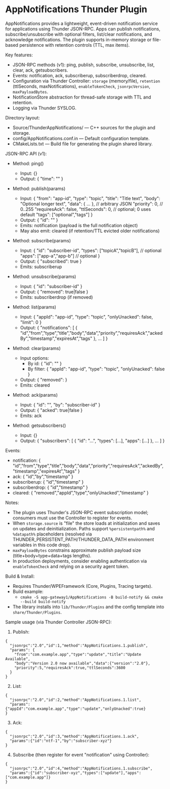 # AppNotifications Thunder Plugin

AppNotifications provides a lightweight, event-driven notification service for applications using Thunder JSON-RPC. Apps can publish notifications, subscribe/unsubscribe with optional filters, list/clear notifications, and acknowledge notifications. The plugin supports in-memory storage or file-based persistence with retention controls (TTL, max items).

Key features:
- JSON-RPC methods (v1): ping, publish, subscribe, unsubscribe, list, clear, ack, getsubscribers.
- Events: notification, ack, subscriberup, subscriberdrop, cleared.
- Configuration via Thunder Controller: `storage` (memory/file), `retention` (ttlSeconds, maxNotifications), `enableTokenCheck`, `jsonrpcVersion`, `maxPayloadBytes`.
- NotificationStore abstraction for thread-safe storage with TTL and retention.
- Logging via Thunder SYSLOG.

Directory layout:
- Source/ThunderAppNotifications/ — C++ sources for the plugin and storage.
- config/AppNotifications.conf.in — Default configuration template.
- CMakeLists.txt — Build file for generating the plugin shared library.

JSON-RPC API (v1):

- Method: ping()
  - Input: {}
  - Output: { "time": "<ISO8601 UTC>" }

- Method: publish(params)
  - Input:
    {
      "from": "app-id",
      "type": "topic",
      "title": "Title text",
      "body": "Optional longer text",
      "data": { ... },            // arbitrary JSON
      "priority": 0,              // 0..255
      "requiresAck": false,
      "ttlSeconds": 0,            // optional; 0 uses default
      "tags": ["optional","tags"]
    }
  - Output: { "id": "<notification-id>" }
  - Emits: notification (payload is the full notification object)
  - May also emit: cleared (if retention/TTL evicted older notifications)

- Method: subscribe(params)
  - Input:
    {
      "id": "subscriber-id",
      "types": ["topicA","topicB"],  // optional
      "apps": ["app-a","app-b"]      // optional
    }
  - Output: { "subscribed": true }
  - Emits: subscriberup

- Method: unsubscribe(params)
  - Input: { "id": "subscriber-id" }
  - Output: { "removed": true|false }
  - Emits: subscriberdrop (if removed)

- Method: list(params)
  - Input: { "appId": "app-id", "type": "topic", "onlyUnacked": false, "limit": 0 }
  - Output: { "notifications": [ { "id","from","type","title","body","data","priority","requiresAck","ackedBy","timestamp","expiresAt","tags" }, ... ] }

- Method: clear(params)
  - Input options:
    - By id: { "id": "<notification-id>" }
    - By filter: { "appId": "app-id", "type": "topic", "onlyUnacked": false }
  - Output: { "removed": <count> }
  - Emits: cleared

- Method: ack(params)
  - Input: { "id": "<notification-id>", "by": "subscriber-id" }
  - Output: { "acked": true|false }
  - Emits: ack

- Method: getsubscribers()
  - Input: {}
  - Output:
    {
      "subscribers": [
        { "id": "...", "types": [...], "apps": [...] },
        ...
      ]
    }

Events:
- notification: { "id","from","type","title","body","data","priority","requiresAck","ackedBy","timestamp","expiresAt","tags" }
- ack: { "id","by","timestamp" }
- subscriberup: { "id","timestamp" }
- subscriberdrop: { "id","timestamp" }
- cleared: { "removed","appId","type","onlyUnacked","timestamp" }

Notes:
- The plugin uses Thunder's JSON-RPC event subscription model; consumers must use the Controller to register for events.
- When `storage.source` is "file" the store loads at initialization and saves on updates and deinitialization. Paths support `%persistentpath%` and `%datapath%` placeholders (resolved via THUNDER_PERSISTENT_PATH/THUNDER_DATA_PATH environment variables in this code drop).
- `maxPayloadBytes` constrains approximate publish payload size (title+body+type+data+tags lengths).
- In production deployments, consider enabling authentication via `enableTokenCheck` and relying on a security agent token.

Build & Install:
- Requires Thunder/WPEFramework (Core, Plugins, Tracing targets).
- Build example:
  - `cmake -S app-gateway1/AppNotifications -B build-notify && cmake --build build-notify`
- The library installs into `lib/Thunder/Plugins` and the config template into `share/Thunder/Plugins`.

Sample usage (via Thunder Controller JSON-RPC):
1) Publish:
```
{
  "jsonrpc":"2.0","id":1,"method":"AppNotifications.1.publish",
  "params": {
    "from":"com.example.app","type":"update","title":"Update Available",
    "body":"Version 2.0 now available","data":{"version":"2.0"},
    "priority":5,"requiresAck":true,"ttlSeconds":3600
  }
}
```

2) List:
```
{
  "jsonrpc":"2.0","id":2,"method":"AppNotifications.1.list",
  "params":{"appId":"com.example.app","type":"update","onlyUnacked":true}
}
```

3) Ack:
```
{
  "jsonrpc":"2.0","id":3,"method":"AppNotifications.1.ack",
  "params":{"id":"ntf-1","by":"subscriber-xyz"}
}
```

4) Subscribe (then register for event "notification" using Controller):
```
{
  "jsonrpc":"2.0","id":4,"method":"AppNotifications.1.subscribe",
  "params":{"id":"subscriber-xyz","types":["update"],"apps":["com.example.app"]}
}
```
